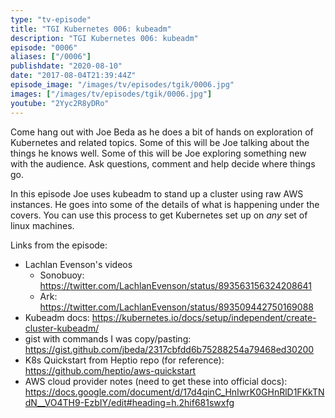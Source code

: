 ```yaml
---
type: "tv-episode"
title: "TGI Kubernetes 006: kubeadm"
description: "TGI Kubernetes 006: kubeadm"
episode: "0006"
aliases: ["/0006"]
publishdate: "2020-08-10"
date: "2017-08-04T21:39:44Z"
episode_image: "/images/tv/episodes/tgik/0006.jpg"
images: ["/images/tv/episodes/tgik/0006.jpg"]
youtube: "2Yyc2R8yDRo"
---
```


Come hang out with Joe Beda as he does a bit of hands on exploration of Kubernetes and related topics. Some of this will be Joe talking about the things he knows well. Some of this will be Joe exploring something new with the audience. Ask questions, comment and help decide where things go.

In this episode Joe uses kubeadm to stand up a cluster using raw AWS instances.  He goes into some of the details of what is happening under the covers.  You can use this process to get Kubernetes set up on *any* set of linux machines.

Links from the episode:
* Lachlan Evenson&#39;s videos
  - Sonobuoy: https://twitter.com/LachlanEvenson/status/893563156324208641
  - Ark: https://twitter.com/LachlanEvenson/status/893509442750169088
* Kubeadm docs: https://kubernetes.io/docs/setup/independent/create-cluster-kubeadm/
* gist with commands I was copy/pasting: https://gist.github.com/jbeda/2317cbfdd6b75288254a79468ed30200
* K8s Quickstart from Heptio repo (for reference): https://github.com/heptio/aws-quickstart
* AWS cloud provider notes (need to get these into official docs): https://docs.google.com/document/d/17d4qinC_HnIwrK0GHnRlD1FKkTNdN__VO4TH9-EzbIY/edit#heading=h.2hif681swxfg

